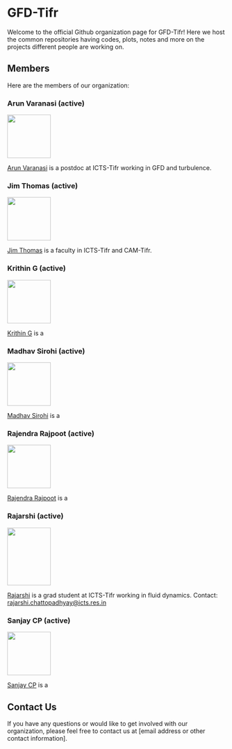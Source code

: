 
# GFD-Tifr 

Welcome to the official Github organization page for GFD-Tifr! Here we host the common repositories having codes, plots, notes and more on the projects different people are working on.

## Members

Here are the members of our organization:

### Arun Varanasi (active)

<img src="https://example.com/Arun Varanasi.png" width="100" height="100">

[Arun Varanasi](https://github.com/johndoe) is a postdoc at ICTS-Tifr working in GFD and turbulence.

### Jim Thomas (active)

<img src="https://example.com/Jim Thomas.png" width="100" height="100">

[Jim Thomas](https://github.com/janesmith) is a faculty in ICTS-Tifr and CAM-Tifr. 

### Krithin G (active)

<img src="https://example.com/janesmith.png" width="100" height="100">

[Krithin G](https://github.com/janesmith) is a 

### Madhav Sirohi (active)

<img src="https://example.com/bobjohnson.png" width="100" height="100">

[Madhav Sirohi](https://github.com/bobjohnson) is a 

### Rajendra Rajpoot (active)

<img src="https://example.com/sarahlee.png" width="100" height="100">

[Rajendra Rajpoot](https://github.com/sarahlee) is a 
### Rajarshi (active)

<img src="https://www.icts.res.in/sites/default/files/media/people/images/rajarshi-grid-img.jpg" width="100 " height="133.35">

[Rajarshi](https://github.com/Rajarshi-prime) is a grad student at ICTS-Tifr working in fluid dynamics.
Contact: rajarshi.chattopadhyay@icts.res.in
### Sanjay CP (active)

<img src="https://example.com/sarahlee.png" width="100" height="100">

[Sanjay CP](https://github.com/sarahlee) is a 

## Contact Us

If you have any questions or would like to get involved with our organization, please feel free to contact us at [email address or other contact information].

